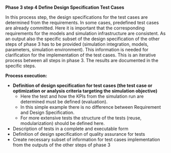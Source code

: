 **Phase 3 step 4 Define Design Specification Test Cases**

In this process step, the design specifications for the test cases are determined from the requirements. In some cases, predefined test cases are already committed. Here it is important that the corresponding requirements for the models and simulation infrastructure are consistent.
As an output also the specific subset of the design specification of the other steps of phase 3 has to be provided (simulation integration, models, parameters, simulation environment). This information is needed for clarification for the implementation of the test cases. This is an iterative process between all steps in phase 3. The results are documented in the specific steps.

**Process execution:**

* **Definition of design specification for test cases (the test case or optimization or analysis criteria targeting the simulation objective)**
    * Here the test and how the KPIs from the simulation run are determined must be defined (evaluation).
    * In this simple example there is no difference between Requirement and Design Specification.
    * For more extensive tests the structure of the tests (reuse, modularization) should be defined here.
* Description of tests in a complete and executable form
* Definition of design specification of quality assurance for tests
* Create necessary subset of information for test cases implementation from the outputs of the other steps of phase 3